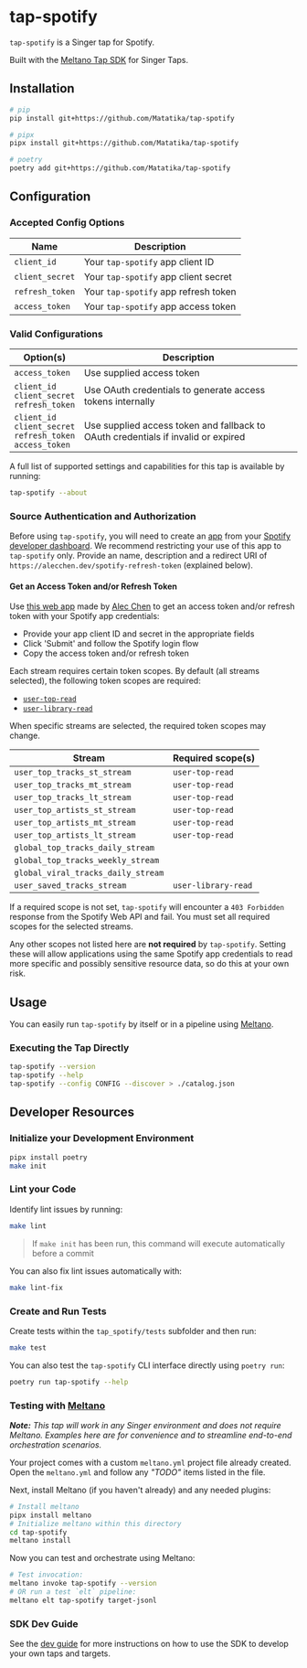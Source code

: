 # tap-spotify

`tap-spotify` is a Singer tap for Spotify.

Built with the [Meltano Tap SDK](https://sdk.meltano.com) for Singer Taps.

## Installation

```bash
# pip
pip install git+https://github.com/Matatika/tap-spotify

# pipx
pipx install git+https://github.com/Matatika/tap-spotify

# poetry
poetry add git+https://github.com/Matatika/tap-spotify
```

## Configuration

### Accepted Config Options

Name | Description
--- | ---
`client_id` | Your `tap-spotify` app client ID
`client_secret` | Your `tap-spotify` app client secret
`refresh_token` | Your `tap-spotify` app refresh token
`access_token` | Your `tap-spotify` app access token

### Valid Configurations

Option(s) | Description
--- | ---
`access_token` | Use supplied access token
`client_id`<br>`client_secret`<br>`refresh_token` | Use OAuth credentials to generate access tokens internally
`client_id`<br>`client_secret`<br>`refresh_token`<br>`access_token` | Use supplied access token and fallback to OAuth credentials if invalid or expired

A full list of supported settings and capabilities for this
tap is available by running:

```bash
tap-spotify --about
```

### Source Authentication and Authorization

Before using `tap-spotify`, you will need to create an [app](https://developer.spotify.com/documentation/web-api/concepts/apps) from your [Spotify developer dashboard](https://developer.spotify.com/dashboard). We recommend restricting your use of this app to `tap-spotify` only. Provide an name, description and a redirect URI of `https://alecchen.dev/spotify-refresh-token` (explained below).

#### Get an Access Token and/or Refresh Token
Use [this web app](https://alecchen.dev/spotify-refresh-token?scope=user-top-read&scope=user-library-read) made by [Alec Chen](https://alecchen.dev/) to get an access token and/or refresh token with your Spotify app credentials:
- Provide your app client ID and secret in the appropriate fields
- Click 'Submit' and follow the Spotify login flow
- Copy the access token and/or refresh token

Each stream requires certain token scopes. By default (all streams selected), the following token scopes are required:
- [`user-top-read`](https://developer.spotify.com/documentation/web-api/concepts/scopes#user-top-read)
- [`user-library-read`](https://developer.spotify.com/documentation/web-api/concepts/scopes#user-library-read)

When specific streams are selected, the required token scopes may change.

Stream | Required scope(s)
--- | ---
`user_top_tracks_st_stream` | `user-top-read`
`user_top_tracks_mt_stream` | `user-top-read`
`user_top_tracks_lt_stream` | `user-top-read`
`user_top_artists_st_stream` | `user-top-read`
`user_top_artists_mt_stream` | `user-top-read`
`user_top_artists_lt_stream` | `user-top-read`
`global_top_tracks_daily_stream` |
`global_top_tracks_weekly_stream` |
`global_viral_tracks_daily_stream` |
`user_saved_tracks_stream` | `user-library-read`

If a required scope is not set, `tap-spotify` will encounter a `403 Forbidden` response from the Spotify Web API and fail. You must set all required scopes for the selected streams.

Any other scopes not listed here are **not required** by `tap-spotify`. Setting these will allow applications using the same Spotify app credentials to read more specific and possibly sensitive resource data, so do this at your own risk.

## Usage

You can easily run `tap-spotify` by itself or in a pipeline using [Meltano](https://meltano.com/).

### Executing the Tap Directly

```bash
tap-spotify --version
tap-spotify --help
tap-spotify --config CONFIG --discover > ./catalog.json
```

## Developer Resources

### Initialize your Development Environment

```bash
pipx install poetry
make init
```

### Lint your Code

Identify lint issues by running:

```bash
make lint
```

> If `make init` has been run, this command will execute automatically before a commit

You can also fix lint issues automatically with:

```bash
make lint-fix
```

### Create and Run Tests

Create tests within the `tap_spotify/tests` subfolder and
  then run:

```bash
make test
```

You can also test the `tap-spotify` CLI interface directly using `poetry run`:

```bash
poetry run tap-spotify --help
```

### Testing with [Meltano](https://www.meltano.com)

_**Note:** This tap will work in any Singer environment and does not require Meltano.
Examples here are for convenience and to streamline end-to-end orchestration scenarios._

Your project comes with a custom `meltano.yml` project file already created. Open the `meltano.yml` and follow any _"TODO"_ items listed in
the file.

Next, install Meltano (if you haven't already) and any needed plugins:

```bash
# Install meltano
pipx install meltano
# Initialize meltano within this directory
cd tap-spotify
meltano install
```

Now you can test and orchestrate using Meltano:

```bash
# Test invocation:
meltano invoke tap-spotify --version
# OR run a test `elt` pipeline:
meltano elt tap-spotify target-jsonl
```

### SDK Dev Guide

See the [dev guide](https://sdk.meltano.com/en/latest/dev_guide.html) for more instructions on how to use the SDK to
develop your own taps and targets.
